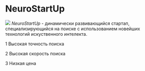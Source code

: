 # NeuroStartUp
![](https://netology-code.github.io/git-homeworks/introduction/assets/logo.png)
*NeuroStartUp* - динамически развивающийся стартап, специализирующийся на поиске с использованием новейших технологий искуственного интелекта.

1 Высокая точность поиска

2 Высокая скорость поиска

3 Низкая цена